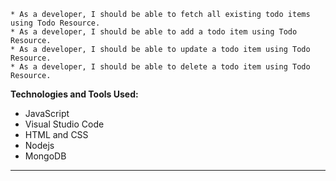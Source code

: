 

    * As a developer, I should be able to fetch all existing todo items using Todo Resource.
    * As a developer, I should be able to add a todo item using Todo Resource.
    * As a developer, I should be able to update a todo item using Todo Resource.
    * As a developer, I should be able to delete a todo item using Todo Resource.

**Technologies and Tools Used:**

* JavaScript
* Visual Studio Code
* HTML and CSS
* Nodejs
* MongoDB
----------------------








